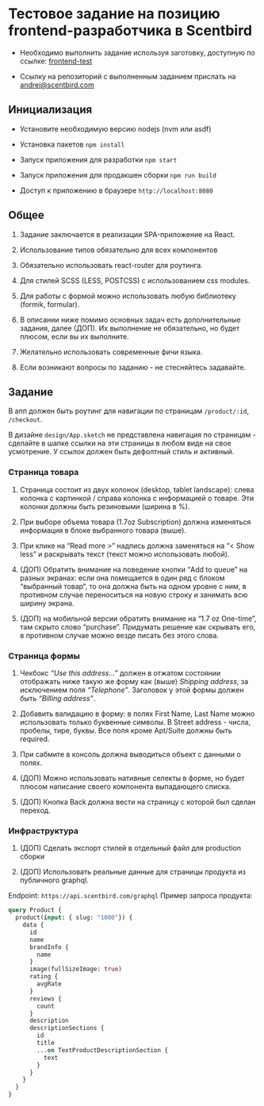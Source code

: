 # Тестовое задание на позицию frontend-разработчика в Scentbird

- Необходимо выполнить задание используя заготовку, доступную по ссылке: [frontend-test](https://github.com/scentbird/frontend-test)

- Ссылку на репозиторий с выполненным заданием прислать на andrei@scentbird.com


## Инициализация

- Установите необходимую версию nodejs (nvm или asdf)

- Установка пакетов `npm install`

- Запуск приложения для разработки `npm start`

- Запуск приложения для продакшен сборки `npm run build`

- Доступ к приложению в браузере `http://localhost:8080`


## Общее

1. Задание заключается в реализации SPA-приложение на React.

1. Использование типов обязательно для всех компонентов

1. Обязательно использовать react-router для роутинга.

1. Для стилей SCSS (LESS, POSTCSS) с использованием css modules.

1. Для работы с формой можно использовать любую библиотеку (formik, formular).

1. В описании ниже помимо основных задач есть дополнительные задания, далее (ДОП). Их выполнение не обязательно, но будет плюсом, если вы их выполните.

1. Желательно использовать современные фичи языка.

1. Если возникают вопросы по заданию - не стесняйтесь задавайте.


## Задание

В апп должен быть роутинг для навигации по страницам `/product/:id`, `/checkout`.

В дизайне `design/App.sketch` не представлена навигация по страницам - сделайте в шапке ссылки на эти страницы в любом виде на свое усмотрение. У ссылок должен быть дефолтный стиль и активный.

### Страница товара

1. Страница состоит из двух колонок (desktop, tablet landscape): слева колонка с картинкой / справа колонка с информацией о товаре. Эти колонки должны быть резиновыми (ширина в %).

1. При выборе объема товара (1.7oz Subscription) должна изменяться информация в блоке выбранного товара (выше).

1. При клике на “Read more >” надпись должна заменяться на “< Show less” и раскрывать текст (текст можно использовать любой).

1. (ДОП) Обратить внимание на поведение кнопки “Add to queue” на разных экранах: если она помещается в один ряд с блоком “выбранный товар“, то она должна быть на одном уровне с ним, в противном случае переноситься на новую строку и занимать всю ширину экрана.

1. (ДОП) на мобильной версии обратить внимание на “1.7 oz One-time”, там скрыто слово “purchase”. Придумать решение как скрывать его, в противном случае можно везде писать без этого слова.

### Страница формы

1. Чекбокс *“Use this address…”* должен в отжатом состоянии отображать ниже такую же форму как (выше) *Shipping address*, за исключением поля *“Telephone”*. Заголовок у этой формы должен быть *“Billing address”*.

1. Добавить валидацию в форму: в полях First Name, Last Name можно использовать только буквенные символы. В Street address - числа, пробелы, тире, буквы. Все поля кроме Apt/Suite должны быть required.

1. При сабмите в консоль должна выводиться объект с данными о полях.

1. (ДОП) Можно использовать нативные селекты в форме, но будет плюсом написание своего компонента выпадающего списка.

1. (ДОП) Кнопка Back должна вести на страницу с которой был сделан переход.


### Инфраструктура

1. (ДОП) Сделать экспорт стилей в отдельный файл для production сборки

2. (ДОП) Использовать реальные данные для страницы продукта из публичного graphql.

Endpoint: `https://api.scentbird.com/graphql`
Пример запроса продукта:
```graphql
query Product {
  product(input: { slug: "1000"}) {
    data {
      id
      name
      brandInfo {
        name
      }
      image(fullSizeImage: true)
      rating {
        avgRate
      }
      reviews {
        count
      }
      description
      descriptionSections {
       	id
        title
        ...on TextProductDescriptionSection {
          text
        }
      }
    }
  }
}

```
